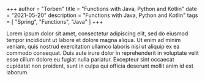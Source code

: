 +++
author = "Torben"
title = "Functions with Java, Python and Kotlin"
date = "2021-05-20"
description = "Functions with Java, Python and Kotlin"
tags = [
"Spring",
"Functions",
"Java"
]
+++

Lorem ipsum dolor sit amet, consectetur adipiscing elit, sed do eiusmod tempor incididunt ut labore et dolore magna aliqua. Ut enim ad minim veniam, quis nostrud exercitation ullamco laboris nisi ut aliquip ex ea commodo consequat. Duis aute irure dolor in reprehenderit in voluptate velit esse cillum dolore eu fugiat nulla pariatur. Excepteur sint occaecat cupidatat non proident, sunt in culpa qui officia deserunt mollit anim id est laborum.

